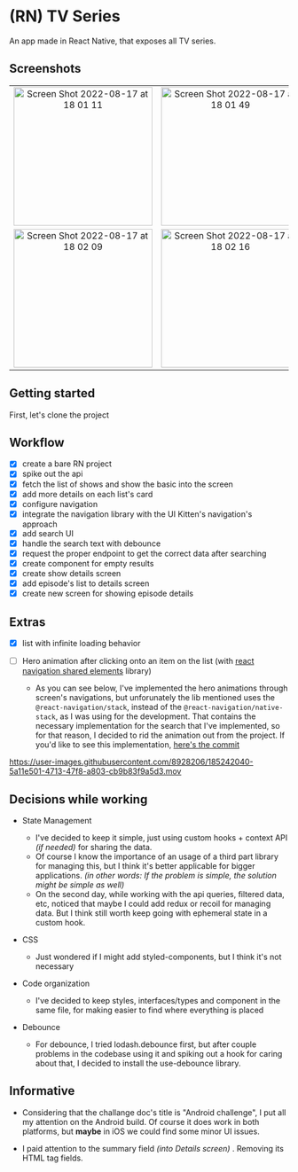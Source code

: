 # (RN) TV Series

An app made in React Native, that exposes all TV series.

## Screenshots

|                                                          |                                                          |                                                                |
| :------------------------------------------------------: | :------------------------------------------------------: | -------------------------------------------------------------- |
|     <img width="250" alt="Screen Shot 2022-08-17 at 18 01 11" src="https://user-images.githubusercontent.com/8928206/185242566-67457c42-db49-4b4c-89d7-088fb1d2ca23.png">      | <img width="250" alt="Screen Shot 2022-08-17 at 18 01 49" src="https://user-images.githubusercontent.com/8928206/185242582-08586f37-fdb6-4bc9-922c-3a2902d5726d.png"> | <img width="250" alt="Screen Shot 2022-08-17 at 18 01 59" src="https://user-images.githubusercontent.com/8928206/185242584-2c601ea9-8df5-428a-91ac-c4843f216225.png"> |
| <img width="250" alt="Screen Shot 2022-08-17 at 18 02 09" src="https://user-images.githubusercontent.com/8928206/185242590-0a73c5a2-52e5-4d54-81fc-2a805946d364.png">  |  <img width="250" alt="Screen Shot 2022-08-17 at 18 02 16" src="https://user-images.githubusercontent.com/8928206/185242593-37a3a5e2-340c-4694-a4b2-71521cc365d7.png">  | 


## Getting started

First, let's clone the project

## Workflow

- [x] create a bare RN project
- [x] spike out the api
- [x] fetch the list of shows and show the basic into the screen
- [x] add more details on each list's card
- [x] configure navigation
- [x] integrate the navigation library with the UI Kitten's navigation's approach
- [x] add search UI
- [x] handle the search text with debounce
- [x] request the proper endpoint to get the correct data after searching
- [x] create component for empty results
- [x] create show details screen
- [x] add episode's list to details screen
- [x] create new screen for showing episode details

## Extras

- [x] list with infinite loading behavior

- [ ] Hero animation after clicking onto an item on the list (with [react navigation shared elements](https://github.com/IjzerenHein/react-navigation-shared-element) library)
  - As you can see below, I've implemented the hero animations through screen's navigations, but unforunately the lib mentioned uses the `@react-navigation/stack`, instead of the `@react-navigation/native-stack`, as I was using for the development. That contains the necessary implementation for the search that I've implemented, so for that reason, I decided to rid the animation out from the project. If you'd like to see this implementation, [here's the commit](https://github.com/IgorMing/rn-tv-series/commit/34010cbf4e762d59f5f5f971a60b372174aa0575)

https://user-images.githubusercontent.com/8928206/185242040-5a11e501-4713-47f8-a803-cb9b83f9a5d3.mov

## Decisions while working

- State Management

  - I've decided to keep it simple, just using custom hooks + context API _(if needed)_ for sharing the data.
  - Of course I know the importance of an usage of a third part library for managing this, but I think it's better applicable for bigger applications. _(in other words: If the problem is simple, the solution might be simple as well)_
  - On the second day, while working with the api queries, filtered data, etc, noticed that maybe I could add redux or recoil for managing data. But I think still worth keep going with ephemeral state in a custom hook.

- CSS

  - Just wondered if I might add styled-components, but I think it's not necessary

- Code organization

  - I've decided to keep styles, interfaces/types and component in the same file, for making easier to find where everything is placed

- Debounce
  - For debounce, I tried lodash.debounce first, but after couple problems in the codebase using it and spiking out a hook for caring about that, I decided to install the use-debounce library.

## Informative

- Considering that the challange doc's title is "Android challenge", I put all my attention on the Android build. Of course it does work in both platforms, but **maybe** in iOS we could find some minor UI issues.

- I paid attention to the summary field _(into Details screen)_ . Removing its HTML tag fields.
